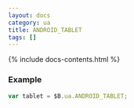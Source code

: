 ```yaml
---
layout: docs
category: ua
title: ANDROID_TABLET
tags: []
---
```


{% include docs-contents.html %}

### Example
```js
var tablet = $B.ua.ANDROID_TABLET;
```